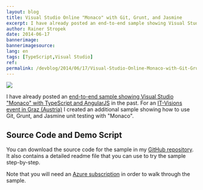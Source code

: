 ```yaml
---
layout: blog
title: Visual Studio Online "Monaco" with Git, Grunt, and Jasmine
excerpt: I have already posted an end-to-end sample showing Visual Studio "Monaco" with TypeScript and AngularJS in the past. For an event in Graz (Austria) I created an additional sample showing how to use Git, Grunt, and Jasmine unit testing with "Monaco".
author: Rainer Stropek
date: 2014-06-17
bannerimage: 
bannerimagesource: 
lang: en
tags: [TypeScript,Visual Studio]
ref: 
permalink: /devblog/2014/06/17/Visual-Studio-Online-Monaco-with-Git-Grunt-and-Jasmine
---
```


<p>
  <img src="{{site.baseurl}}/content/images/blog/2014/06/Monaco.png" />
</p><p>I have already posted an <a href="http://www.software-architects.com/devblog/2014/03/12/End-to-end-sample-for-Visual-Studio-Online-Monaco-with-TypeScript-and-AngularJS" target="_blank">end-to-end sample showing Visual Studio "Monaco" with TypeScript and AngularJS</a> in the past. For an <a href="http://www.it-visions.at/OffeneSeminare/Infotag%20zu%20JavaScript%20und%20modernen%20Webanwendungen/7670" target="_blank">IT-Visions event in Graz (Austria)</a> I created an additional sample showing how to use Git, Grunt, and Jasmine unit testing with "Monaco".</p><h2>Source Code and Demo Script</h2><p>You can download the source code for the sample in my <a href="https://github.com/rstropek/Samples/tree/master/AngularRegistrationSample/MonacoSampleAssets" target="_blank">GitHub repository</a>. It also contains a detailed readme file that you can use to try the sample step-by-step.</p><p>Note that you will need an <a href="http://azure.microsoft.com" target="_blank">Azure subscription</a> in order to walk through the sample.</p>